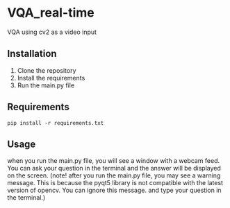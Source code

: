 # VQA_real-time

VQA using cv2 as a video input


## Installation

1. Clone the repository
2. Install the requirements
3. Run the main.py file

## Requirements
`pip install -r requirements.txt`

## Usage
when you run the main.py file, you will see a window with a webcam feed. You can ask your question in the terminal and the answer will be displayed on the screen. (note! after you run the main.py file, you may see a warning message. This is because the pyqt5 library is not compatible with the latest version of opencv. You can ignore this message. and type your question in the terminal.)